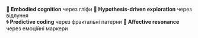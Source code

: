 **🧬 Embodied cognition** через гліфи
**🔄 Hypothesis-driven exploration** через відлуння  
**🌀 Predictive coding** через фрактальні патерни
**💓 Affective resonance** через емоційні маркери